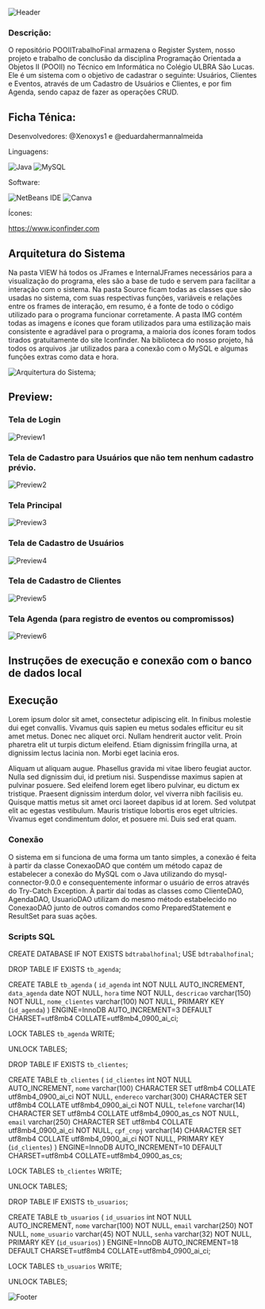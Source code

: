 ![Header](./Header.gif)

### Descrição:
O repositório POOIITrabalhoFinal armazena o Register System, nosso projeto e trabalho de conclusão da disciplina Programação Orientada a Objetos II (POOII) no Técnico em Informática no Colégio ULBRA São Lucas. Ele é um sistema com o objetivo de cadastrar o seguinte: Usuários, Clientes e Eventos, através de um Cadastro de Usuários e Clientes, e por fim Agenda, sendo capaz de fazer as operações CRUD.

## Ficha Ténica:

Desenvolvedores: @Xenoxys1 e @eduardahermannalmeida 

Linguagens:

![Java](https://img.shields.io/badge/java-%23ED8B00.svg?style=for-the-badge&logo=openjdk&logoColor=white)
![MySQL](https://img.shields.io/badge/MySQL-005C84?style=for-the-badge&logo=mysql&logoColor=white)


Software:

![NetBeans IDE](https://img.shields.io/badge/apache%20netbeans-1B6AC6?style=for-the-badge&logo=apache%20netbeans%20IDE&logoColor=white)
![Canva](https://img.shields.io/badge/Canva-%2300C4CC.svg?&style=for-the-badge&logo=Canva&logoColor=white)


Ícones:

https://www.iconfinder.com


## Arquitetura do Sistema

Na pasta VIEW há todos os JFrames e InternalJFrames necessários para a visualização do programa, eles são a base de tudo e servem para facilitar a interação com o sistema. Na pasta Source ficam todas as classes que são usadas no sistema, com suas respectivas
funções, variáveis e relações entre os frames de interação, em resumo, é a fonte de todo o código utilizado para o programa funcionar corretamente. A pasta IMG contém todas as imagens e ícones que foram utilizados para uma estilização mais consistente e agradável
para o programa, a maioria dos ícones foram todos tirados gratuitamente do site Iconfinder. Na biblioteca do nosso projeto, há todos os arquivos .jar utilizados para a conexão com o MySQL e algumas funções extras como data e hora.

![Arquitertura do Sistema](./arquiteturaDoSistema.png);


## Preview:


### Tela de Login
![Preview1](./telaLogin.png)


### Tela de Cadastro para Usuários que não tem nenhum cadastro prévio.
![Preview2](./telaCadastroNovo.png)


### Tela Principal
![Preview3](./telaPrincipal.png)


### Tela de Cadastro de Usuários
![Preview4](./telaCadastroUsuario.png)


### Tela de Cadastro de Clientes
![Preview5](./telaCadastroCliente.png)


### Tela Agenda (para registro de eventos ou compromissos)
![Preview6](./telaAgenda.png)


## Instruções de execução e conexão com o banco de dados local


## Execução
Lorem ipsum dolor sit amet, consectetur adipiscing elit. In finibus molestie dui eget convallis. Vivamus quis sapien eu metus sodales efficitur eu sit amet metus. Donec nec aliquet orci. Nullam hendrerit auctor velit. Proin pharetra elit ut turpis dictum eleifend. Etiam dignissim fringilla urna, at dignissim lectus lacinia non. Morbi eget lacinia eros.

Aliquam ut aliquam augue. Phasellus gravida mi vitae libero feugiat auctor. Nulla sed dignissim dui, id pretium nisi. Suspendisse maximus sapien at pulvinar posuere. Sed eleifend lorem eget libero pulvinar, eu dictum ex tristique. Praesent dignissim interdum dolor, vel viverra nibh facilisis eu. Quisque mattis metus sit amet orci laoreet dapibus id at lorem. Sed volutpat elit ac egestas vestibulum. Mauris tristique lobortis eros eget ultricies. Vivamus eget condimentum dolor, et posuere mi. Duis sed erat quam.


### Conexão 
O sistema em si funciona de uma forma um tanto simples, a conexão é feita à partir da classe ConexaoDAO que contém um método capaz de estabelecer a conexão do MySQL com o Java utilizando do mysql-connector-9.0.0 e consequentemente informar o usuário de erros através do Try-Catch Exception. À partir daí todas as classes como ClienteDAO, AgendaDAO, UsuarioDAO utilizam do mesmo método estabelecido no ConexaoDAO junto de outros comandos como PreparedStatement e ResultSet para suas ações.

### Scripts SQL

CREATE DATABASE  IF NOT EXISTS `bdtrabalhofinal`;
USE `bdtrabalhofinal`;


DROP TABLE IF EXISTS `tb_agenda`;


CREATE TABLE `tb_agenda` (
  `id_agenda` int NOT NULL AUTO_INCREMENT,
  `data_agenda` date NOT NULL,
  `hora` time NOT NULL,
  `descricao` varchar(150) NOT NULL,
  `nome_clientes` varchar(100) NOT NULL,
  PRIMARY KEY (`id_agenda`)
) ENGINE=InnoDB AUTO_INCREMENT=3 DEFAULT CHARSET=utf8mb4 COLLATE=utf8mb4_0900_ai_ci;


LOCK TABLES `tb_agenda` WRITE;


UNLOCK TABLES;


DROP TABLE IF EXISTS `tb_clientes`;


CREATE TABLE `tb_clientes` (
  `id_clientes` int NOT NULL AUTO_INCREMENT,
  `nome` varchar(100) CHARACTER SET utf8mb4 COLLATE utf8mb4_0900_ai_ci NOT NULL,
  `endereco` varchar(300) CHARACTER SET utf8mb4 COLLATE utf8mb4_0900_ai_ci NOT NULL,
  `telefone` varchar(14) CHARACTER SET utf8mb4 COLLATE utf8mb4_0900_as_cs NOT NULL,
  `email` varchar(250) CHARACTER SET utf8mb4 COLLATE utf8mb4_0900_ai_ci NOT NULL,
  `cpf_cnpj` varchar(14) CHARACTER SET utf8mb4 COLLATE utf8mb4_0900_ai_ci NOT NULL,
  PRIMARY KEY (`id_clientes`)
) ENGINE=InnoDB AUTO_INCREMENT=10 DEFAULT CHARSET=utf8mb4 COLLATE=utf8mb4_0900_as_cs;


LOCK TABLES `tb_clientes` WRITE;


UNLOCK TABLES;


DROP TABLE IF EXISTS `tb_usuarios`;


CREATE TABLE `tb_usuarios` (
  `id_usuarios` int NOT NULL AUTO_INCREMENT,
  `nome` varchar(100) NOT NULL,
  `email` varchar(250) NOT NULL,
  `nome_usuario` varchar(45) NOT NULL,
  `senha` varchar(32) NOT NULL,
  PRIMARY KEY (`id_usuarios`)
) ENGINE=InnoDB AUTO_INCREMENT=18 DEFAULT CHARSET=utf8mb4 COLLATE=utf8mb4_0900_ai_ci;


LOCK TABLES `tb_usuarios` WRITE;


UNLOCK TABLES;

![Footer](./Footer.gif)

